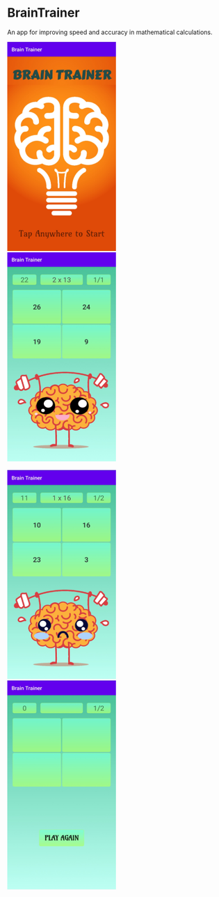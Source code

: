 # BrainTrainer
 An app for improving speed and accuracy in mathematical calculations.


<img src="Screenshot(s)/BrainTrainer1SS.jpg" alt="Brain Trainer 1" width="250" height="480"/> &nbsp; &nbsp; <img src="Screenshot(s)/BrainTrainer2SS.jpg" alt="Brain Trainer 2" width="250" height="480"/>
<br><br>
<img src="Screenshot(s)/BrainTrainer3SS.jpg" alt="Brain Trainer 3" width="250" height="480"/> &nbsp; &nbsp; <img src="Screenshot(s)/BrainTrainer4SS.jpg" alt="Brain Trainer 4" width="250" height="480"/>